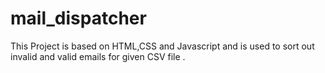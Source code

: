 # mail_dispatcher
This Project is based on HTML,CSS and Javascript and is used to sort out invalid and valid emails for given CSV file .
